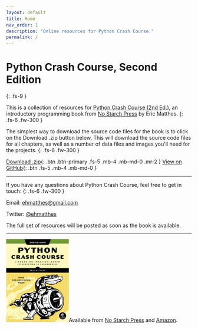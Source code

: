 ```yaml
---
layout: default
title: Home
nav_order: 1
description: "Online resources for Python Crash Course."
permalink: /
---
```


# Python Crash Course, Second Edition
{: .fs-9 }

This is a collection of resources for [Python Crash Course (2nd Ed.)](https://www.nostarch.com/pythoncrashcourse2e/), an introductory programming book from [No Starch Press](https://www.nostarch.com) by Eric Matthes.
{: .fs-6 .fw-300 }

The simplest way to download the source code files for the book is to click on the Download .zip button below. This will download the source code files for all chapters, as well as a number of data files and images you'll need for the projects.
{: .fs-6 .fw-300 }

[Download .zip](https://github.com/ehmatthes/pcc_2e/zipball/master/){: .btn .btn-primary .fs-5 .mb-4 .mb-md-0 .mr-2 } [View on GitHub](https://github.com/ehmatthes/pcc_2e/){: .btn .fs-5 .mb-4 .mb-md-0 }

---

If you have any questions about Python Crash Course, feel free to get in touch:
{: .fs-6 .fw-300 }

Email: [ehmatthes@gmail.com](mailto:ehmatthes@gmail.com)

Twitter: [@ehmatthes](https://twitter.com/ehmatthes)

The full set of resources will be posted as soon as the book is available.

---

<a href="https://nostarch.com/pythoncrashcourse2e"><img src="images/cover.png" /></a>Available from <a href="https://nostarch.com/pythoncrashcourse2e">No Starch Press</a> and <a href="https://www.amazon.com/Python-Crash-Course-2nd-Edition/dp/1593279280">Amazon</a>.